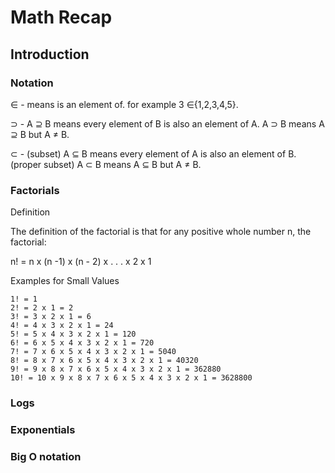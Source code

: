 
# Math Recap

## Introduction

### Notation

∈ - means is an element of. for example 3 ∈{1,2,3,4,5}.

⊃ - A ⊇ B means every element of B is also an element of A. A ⊃ B means A ⊇ B but A ≠ B.

⊂ - (subset) A ⊆ B means every element of A is also an element of B.(proper subset) A ⊂ B means A ⊆ B but A ≠ B.

### Factorials

Definition

The definition of the factorial is that for any positive whole number n, the factorial:

n! = n x (n -1) x (n - 2) x . . . x 2 x 1

Examples for Small Values

    1! = 1
    2! = 2 x 1 = 2
    3! = 3 x 2 x 1 = 6
    4! = 4 x 3 x 2 x 1 = 24
    5! = 5 x 4 x 3 x 2 x 1 = 120
    6! = 6 x 5 x 4 x 3 x 2 x 1 = 720
    7! = 7 x 6 x 5 x 4 x 3 x 2 x 1 = 5040
    8! = 8 x 7 x 6 x 5 x 4 x 3 x 2 x 1 = 40320
    9! = 9 x 8 x 7 x 6 x 5 x 4 x 3 x 2 x 1 = 362880
    10! = 10 x 9 x 8 x 7 x 6 x 5 x 4 x 3 x 2 x 1 = 3628800

### Logs

### Exponentials

### Big O notation
